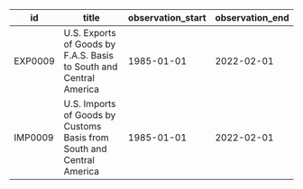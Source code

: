 | id      | title                                                                 | observation_start   | observation_end   |
|---------|-----------------------------------------------------------------------|---------------------|-------------------|
| EXP0009 | U.S. Exports of Goods by F.A.S. Basis to South and Central America    | 1985-01-01          | 2022-02-01        |
| IMP0009 | U.S. Imports of Goods by Customs Basis from South and Central America | 1985-01-01          | 2022-02-01        |